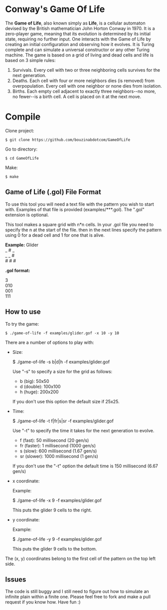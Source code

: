 # Conway's Game Of Life

The **Game of Life**, also known simply as **Life**, is a cellular automaton devised by the British mathematician  John Horton Conway in 1970. It is a zero-player game, meaning that its evolution is determined by its initial state, requiring no further input. One interacts with the Game of Life by creating an initial configuration and observing how it evolves. It is Turing complete and can simulate a universal constructor or any other Turing machine.
The game is based on a grid of living and dead cells and life is based on 3 simple rules:
1.  Survivals. Every cell with two or three neighboring cells survives for the next generation.
2.  Deaths. Each cell with four or more neighbors dies (is removed) from overpopulation. Every cell with one neighbor or none dies from isolation.
3.  Births. Each empty cell adjacent to exactly three neighbors--no more, no fewer--is a birth cell. A cell is placed on it at the next move.

# Compile

Clone project:

    $ git clone https://github.com/bouzinabdotcom/GameOfLife

Go to directory:

    $ cd GameOfLife
Make:

    $ make


## Game of Life (.gol) File Format

To use this tool you will need a text file with the pattern you wish to start with.
Examples of that file is provided (examples/***.gol). The ".gol" extension is optional.

This tool makes a square grid with n*n cells. 
In your .gol file you need to specify the n at the start of the file. then in the next lines specify the pattern using 0 for a dead cell and 1 for one that is alive.

**Example:** Glider   
_ # _  
_ _ #  
\# # #  

**.gol format:** 
 
3  
010  
001  
111  

## How to use

To try the game: 

    $ ./game-of-life -f examples/glider.gof -x 10 -y 10

There are a number of options to play with:

 - Size:

    $ ./game-of-life -s b|d|h -f examples/glider.gof

	Use "-s" to specify a size for the grid as follows:

	- b (big): 50x50
	- d (double): 100x100
	- h (huge): 200x200

	If you don't use this option the default size if 25x25.

 - Time: 

    $ ./game-of-life -t f|fr|s|sr -f examples/glider.gof

	Use "-t" to specify the time it takes for the next generation to evolve.
	

	 - f (fast): 50 millisecond (20 gen/s)
	 - fr (faster): 1 millisecond (1000 gen/s)
	 - s (slow): 600 millisecond (1.67 gen/s)
	 - sr (slower): 1000 millisecond (1 gen/s)

	If you don't use the "-t" option the default time is 150 millisecond (6.67 gen/s)

 - x coordinate:
 
	Example:

    $ ./game-of-life -x 9 -f examples/glider.gof

	This puts the glider 9 cells to the right.

- y coordinate:
 
	Example:

    $ ./game-of-life -y 9 -f examples/glider.gof

	This puts the glider 9 cells to the bottom.

The (x, y) coordinates belong to the first cell of the pattern on the top left side.



## Issues

The code is still buggy and I still need to figure out how to simulate an infinite plain within a finite one.
Please feel free to fork and make a pull request if you know how.
Have fun :)